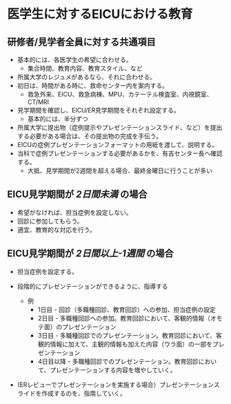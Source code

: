 # 医学生に対するEICUにおける教育

## 研修者/見学者全員に対する共通項目
- 基本的には、各医学生の希望に合わせる。
    - 集合時間、教育内容、教育スタイル、など
- 所属大学のレジュメがあるなら、それに合わせる。
- 初日は、時間がある時に、救命センター内を案内する。
    - 救急外来、EICU、救急病棟、MPU、カテーテル検査室、内視鏡室、CT/MRI
- 見学期間を確認し、EICU/ER見学期間をそれぞれ設定する。
    - 基本的には、半分ずつ
- 所属大学に提出物（症例提示やプレゼンテーションスライド、など）を提出する必要がある場合は、その提出物の完成を手伝う。
- EICUの症例プレゼンテーションフォーマットの用紙を渡して、説明する。
- 当科で症例プレゼンテーションする必要があるかを、有吉センター長へ確認する。
  - 大抵、見学期間が2週間を超える場合、最終金曜日に行うことが多い

## EICU見学期間が *2日間未満* の場合
- 希望がなければ、担当症例を設定しない。
- 回診に参加してもらう。
- 適宜、教育的な対応を行う。

## EICU見学期間が *2日間以上-1週間* の場合
- 担当症例を設定する。
- 段階的にプレゼンテーションができるように、指導する
  - 例
    - 1日目 - 回診（多職種回診、教育回診）への参加、担当症例の設定
    - 2日目 - 多職種回診への参加。教育回診において、客観的情報（オモテ面）のプレゼンテーション
    - 3日目 - 多職種回診でのプレゼンテーション。教育回診において、客観的情報に加えて、主観的情報も加えた内容（ウラ面）の一部をプレゼンテーション
    - 4日目以降 - 多職種回診でのプレゼンテーション。教育回診において、プレゼンテーションする内容を増やしていく。

- (ERレビューでプレゼンテーションを実施する場合）プレゼンテーションスライドを作成するのを、指南していく。